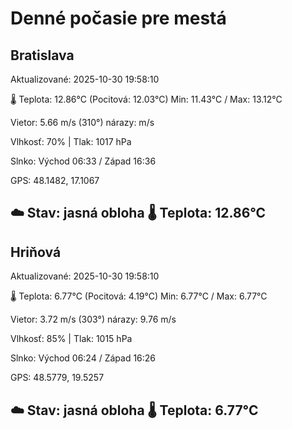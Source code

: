 ﻿# Denné počasie pre mestá

## Bratislava
Aktualizované: 2025-10-30 19:58:10

🌡️ Teplota: 12.86°C 
(Pocitová: 12.03°C)
Min: 11.43°C / Max: 13.12°C

Vietor: 5.66 m/s    (310°) 
nárazy:  m/s

Vlhkosť: 70% | Tlak: 1017 hPa

Slnko: Východ 06:33 / Západ 16:36

GPS: 48.1482, 17.1067

☁️ Stav: jasná obloha        🌡️ Teplota: 12.86°C
---

## Hriňová
Aktualizované: 2025-10-30 19:58:10

🌡️ Teplota: 6.77°C 
(Pocitová: 4.19°C)
Min: 6.77°C / Max: 6.77°C

Vietor: 3.72 m/s (303°)
nárazy: 9.76 m/s

Vlhkosť: 85% | Tlak: 1015 hPa

Slnko: Východ 06:24 / Západ 16:26

GPS: 48.5779, 19.5257

☁️ Stav: jasná obloha        🌡️ Teplota: 6.77°C
---

